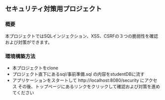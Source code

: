 ## セキュリティ対策用プロジェクト
### 概要
本プロジェクトではSQLインジェクション、XSS、CSRFの３つの脆弱性を確認および対策ができます。

### 環境構築方法
- 本プロジェクトをclone
- プロジェクト直下にあるsql/事前準備.sql の内容をstudentDBに流す
- アプリケーションをスタートして http://localhost:8080/security にアクセス
その後、トップページにあるリンクをクリックして確認および対策を進めてください